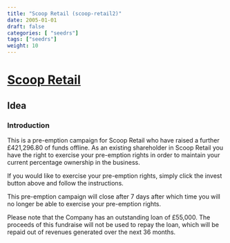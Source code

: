```yaml
---
title: "Scoop Retail (scoop-retail2)"
date: 2005-01-01
draft: false
categories: [ "seedrs"]
tags: ["seedrs"]
weight: 10
---
```


# [Scoop Retail](https://www.seedrs.com/scoop-retail2)

## Idea

### Introduction

This is a pre-emption campaign for Scoop Retail who have raised a further £421,296.80 of funds offline. As an existing shareholder in Scoop Retail you have the right to exercise your pre-emption rights in order to maintain your current percentage ownership in the business.

If you would like to exercise your pre-emption rights, simply click the invest button above and follow the instructions.

This pre-emption campaign will close after 7 days after which time you will no longer be able to exercise your pre-emption rights.

Please note that the Company has an outstanding loan of £55,000. The proceeds of this fundraise will not be used to repay the loan, which will be repaid out of revenues generated over the next 36 months.


